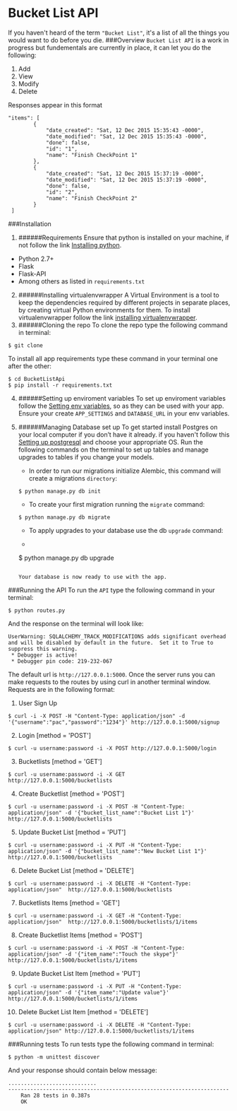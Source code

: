 # Bucket List API 
If you haven't heard of the term `"Bucket List"`, it's a list of all the things you would want to do before you die.
###Overview
`Bucket List API` is a work in progress but fundementals are currently in place, it can let you do the following:
1. Add
2. View
3. Modify
4. Delete

Responses appear in this format
```
"items": [
        {
            "date_created": "Sat, 12 Dec 2015 15:35:43 -0000",
            "date_modified": "Sat, 12 Dec 2015 15:35:43 -0000",
            "done": false,
            "id": "1",
            "name": "Finish CheckPoint 1"
        },
        {
            "date_created": "Sat, 12 Dec 2015 15:37:19 -0000",
            "date_modified": "Sat, 12 Dec 2015 15:37:19 -0000",
            "done": false,
            "id": "2",
            "name": "Finish CheckPoint 2"
        }
 ]
```


###Installation
1. ######Requirements
 Ensure that python is installed on your machine, if not follow the link [Installing python](https://www.python.org/downloads/).
 * Python 2.7+
 * Flask
 * Flask-API
 * Among others as listed in `requirements.txt`
 
2. ######Installing virtualenvwrapper
 A Virtual Environment is a tool to keep the dependencies required by different projects in separate places, by creating virtual Python environments for them.
 To install virtualenvwrapper follow the link [installing virtualenvwrapper](http://docs.python-guide.org/en/latest/dev/virtualenvs/).
3. ######Cloning the repo
 To clone the repo type the following command in terminal:
 ```
 $ git clone 
 ```
 To install all app requirements type these command in your terminal one after the other:
 ```
 $ cd BucketListApi
 $ pip install -r requirements.txt
 ```
4. ######Setting up enviroment variables
 To set up enviroment variables follow the [Setting env variables](https://www.digitalocean.com/community/tutorials/how-to-read-and-set-environmental-and-shell-variables-on-a-linux-vps), so as they can be used with your app.
 Ensure your create `APP_SETTINGS` and `DATABASE_URL` in your env variables.

5. ######Managing Database set up
To get started install Postgres on your local computer if you don’t have it already. if you haven't follow this [Setting up postgresql](http://www.postgresql.org/download/) and choose your appropriate OS.
Run the following commands on the terminal to set up tables and manage upgrades to tables if you change your models.
    * In order to run our migrations initialize Alembic, this command will create a migrations `directory`:
    ```
    $ python manage.py db init
    ```
    * To create your first migration running the `migrate` command:
    ```
    $ python manage.py db migrate
    ```
    * To apply upgrades to your database use the db `upgrade` command:
    * ```
    $ python manage.py db upgrade
    ```

   Your database is now ready to use with the app.

###Running the API
To run the `API` type the following command in your terminal:
```
$ python routes.py
```
And the response on the terminal will look like:
```
UserWarning: SQLALCHEMY_TRACK_MODIFICATIONS adds significant overhead and will be disabled by default in the future.  Set it to True to suppress this warning.
 * Debugger is active!
 * Debugger pin code: 219-232-067
```

The default url is `http://127.0.0.1:5000`. Once the server runs you can make requests to the routes by using curl in another terminal window. Requests are in the following format:
1. User Sign Up
```
$ curl -i -X POST -H "Content-Type: application/json" -d '{"username":"pac","password":"1234"}' http://127.0.0.1:5000/signup
```
2. Login [method = 'POST']
```
$ curl -u username:password -i -X POST http://127.0.0.1:5000/login
```
3. Bucketlists [method = 'GET']
```
$ curl -u username:password -i -X GET http://127.0.0.1:5000/bucketlists
```
4. Create Bucketlist [method = 'POST']
```
$ curl -u username:password -i -X POST -H "Content-Type: application/json" -d '{"bucket_list_name":"Bucket List 1"}' http://127.0.0.1:5000/bucketlists
```
5. Update Bucket List [method = 'PUT']
```
$ curl -u username:password -i -X PUT -H "Content-Type: application/json" -d '{"bucket_list_name":"New Bucket List 1"}' http://127.0.0.1:5000/bucketlists
```
6. Delete Bucket List [method = 'DELETE']
```
$ curl -u username:password -i -X DELETE -H "Content-Type: application/json"  http://127.0.0.1:5000/bucketlists
```
7. Bucketlists Items [method = 'GET']
```
$ curl -u username:password -i -X GET -H "Content-Type: application/json"  http://127.0.0.1:5000/bucketlists/1/items
```
8. Create Bucketlist Items [method = 'POST']
```
$ curl -u username:password -i -X POST -H "Content-Type: application/json" -d '{"item_name":"Touch the skype"}' http://127.0.0.1:5000/bucketlists/1/items
```
9. Update Bucket List Item [method = 'PUT']
```
$ curl -u username:password -i -X PUT -H "Content-Type: application/json" -d '{"item_name":"Update value"}' http://127.0.0.1:5000/bucketlists/1/items
```
10. Delete Bucket List Item [method = 'DELETE']
```
$ curl -u username:password -i -X DELETE -H "Content-Type: application/json" http://127.0.0.1:5000/bucketlists/1/items
```



###Running tests
To run tests type the following command in terminal:
```
$ python -m unittest discover
```
And your response should contain below message:
```
............................
----------------------------------------------------------------------
    Ran 28 tests in 0.387s
    OK
```









